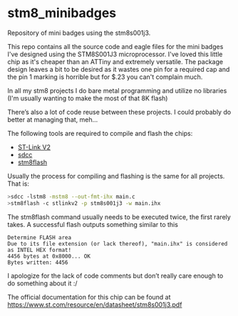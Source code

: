 # stm8_minibadges
Repository of mini badges using the stm8s001j3.

This repo contains all the source code and eagle files for the mini badges I've designed using the STM8S001J3 microprocessor. I've loved this little chip as it's cheaper than an ATTiny and extremely versatile. The package design leaves a bit to be desired as it wastes one pin for a required cap and the pin 1 marking is horrible but for $.23 you can't complain much.

In all my stm8 projects I do bare metal programming and utilize no libraries (I'm usually wanting to make the most of that 8K flash)

There’s also a lot of code reuse between these projects. I could probably do better at managing that, meh...

The following tools are required to compile and flash the chips:
* [ST-Link V2](http://www.ebay.com/sch/i.html?_from=R40&_trksid=p2050601.m570.l1313.TR0.TRC0.H0.Xstlink+v2.TRS0&_nkw=stlink+v2&_sacat=0)
* [sdcc](https://sourceforge.net/projects/sdcc/files/snapshot_builds/)
* [stm8flash](https://github.com/vdudouyt/stm8flash)

Usually the process for compiling and flashing is the same for all projects. That is:

```bash
>sdcc -lstm8 -mstm8 --out-fmt-ihx main.c
>stm8flash -c stlinkv2 -p stm8s001j3 -w main.ihx
```

The stm8flash command usually needs to be executed twice, the first rarely takes.
A successful flash outputs something similar to this

```
Determine FLASH area
Due to its file extension (or lack thereof), "main.ihx" is considered as INTEL HEX format!
4456 bytes at 0x8000... OK
Bytes written: 4456
```

I apologize for the lack of code comments but don’t really care enough to do something about it :/

The official documentation for this chip can be found at https://www.st.com/resource/en/datasheet/stm8s001j3.pdf
